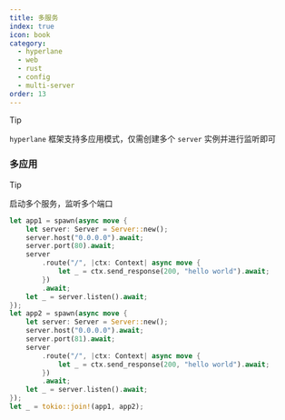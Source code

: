 ```yaml
---
title: 多服务
index: true
icon: book
category:
  - hyperlane
  - web
  - rust
  - config
  - multi-server
order: 13
---
```


<Share colorful />

> [!tip]
>
> `hyperlane` 框架支持多应用模式，仅需创建多个 `server` 实例并进行监听即可

### 多应用

> [!tip]
> 启动多个服务，监听多个端口

```rust
let app1 = spawn(async move {
    let server: Server = Server::new();
    server.host("0.0.0.0").await;
    server.port(80).await;
    server
        .route("/", |ctx: Context| async move {
            let _ = ctx.send_response(200, "hello world").await;
        })
        .await;
    let _ = server.listen().await;
});
let app2 = spawn(async move {
    let server: Server = Server::new();
    server.host("0.0.0.0").await;
    server.port(81).await;
    server
        .route("/", |ctx: Context| async move {
            let _ = ctx.send_response(200, "hello world").await;
        })
        .await;
    let _ = server.listen().await;
});
let _ = tokio::join!(app1, app2);
```
